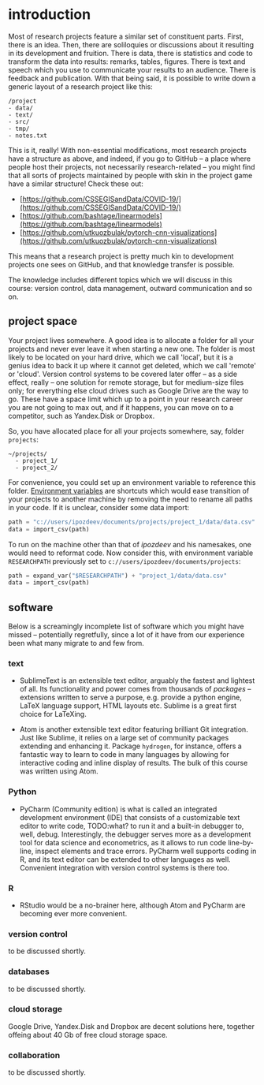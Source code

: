# introduction

Most of research projects feature a similar set of constituent parts. First, there is an idea. Then, there are soliloquies or discussions about it resulting in its development and fruition. There is data, there is statistics and code to transform the data into results: remarks, tables, figures. There is text and speech which you use to communicate your results to an audience. There is feedback and publication. With that being said, it is possible to write down a generic layout of a research project like this:
```
/project
- data/
- text/
- src/
- tmp/
- notes.txt
```
This is it, really! With non-essential modifications, most research projects have a structure as above, and indeed, if you go to GitHub &ndash; a place where people host their projects, not necessarily research-related &ndash; you might find that all sorts of projects maintained by people with skin in the project game have a similar structure! Check these out:
*   [https://github.com/CSSEGISandData/COVID-19/](https://github.com/CSSEGISandData/COVID-19/)
*   [https://github.com/bashtage/linearmodels](https://github.com/bashtage/linearmodels)
*   [https://github.com/utkuozbulak/pytorch-cnn-visualizations](https://github.com/utkuozbulak/pytorch-cnn-visualizations)

This means that a research project is pretty much kin to development projects one sees on GitHub, and that knowledge transfer is possible.

The knowledge includes different topics which we will discuss in this course: version control, data management, outward communication and so on.


## project space
Your project lives somewhere. A good idea is to allocate a folder for all your projects and never ever leave it when starting a new one. The folder is most likely to be located on your hard drive, which we call 'local', but it is a genius idea to back it up where it cannot get deleted, which we call 'remote' or 'cloud'. Version control systems to be covered later offer &ndash; as a side effect, really &ndash; one solution for remote storage, but for medium-size files only; for everything else cloud drives such as Google Drive are the way to go. These have a space limit which up to a point in your research career you are not going to max out, and if it happens, you can move on to a competitor, such as Yandex.Disk or Dropbox.

So, you have allocated place for all your projects somewhere, say, folder `projects`:
```
~/projects/
  - project_1/
  - project_2/
```
For convenience, you could set up an environment variable to reference this folder. [Environment variables](https://superuser.com/questions/284342/what-are-path-and-other-environment-variables-and-how-can-i-set-or-use-them) are shortcuts which would ease transition of your projects to another machine by removing the need to rename all paths in your code. If it is unclear, consider some data import:
```python
path = "c://users/ipozdeev/documents/projects/project_1/data/data.csv"
data = import_csv(path)
```
To run on the machine other than that of _ipozdeev_ and his namesakes, one would need to reformat code. Now consider this, with environment variable `RESEARCHPATH` previously  set to `c://users/ipozdeev/documents/projects`:
```python
path = expand_var("$RESEARCHPATH") + "project_1/data/data.csv"
data = import_csv(path)
```

## software
Below is a screamingly incomplete list of software which you might have missed &ndash; potentially regretfully, since a lot of it have from our experience been what many migrate to and few from.

### text
*   SublimeText is an extensible text editor, arguably the fastest and lightest of all. Its functionality and power comes from thousands of *packages* &ndash; extensions written to serve a purpose, e.g. provide a python engine, LaTeX language support, HTML layouts etc. Sublime is a great first choice for LaTeXing.

*   Atom is another extensible text editor featuring brilliant Git integration. Just like Sublime, it relies on a large set of community packages extending and enhancing it. Package `hydrogen`, for instance, offers a fantastic way to learn to code in many languages by allowing for interactive coding and inline display of results. The bulk of this course was written using Atom.

### Python
*   PyCharm (Community edition) is what is called an integrated development environment (IDE) that consists of a customizable text editor to write code, TODO:what? to run it and a built-in debugger to, well, debug. Interestingly, the debugger serves more as a development tool for data science and econometrics, as it allows to run code line-by-line, inspect elements and trace errors. PyCharm well supports coding in R, and its text editor can be extended to other languages as well. Convenient integration with version control systems is there too.

### R
*   RStudio would be a no-brainer here, although Atom and PyCharm are becoming ever more convenient.

### version control
to be discussed shortly.

### databases
to be discussed shortly.

### cloud storage
Google Drive, Yandex.Disk and Dropbox are decent solutions here, together offeing about 40 Gb of free cloud storage space.

### collaboration
to be discussed shortly.
